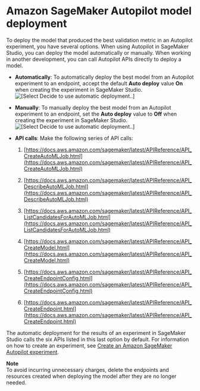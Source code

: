 # Amazon SageMaker Autopilot model deployment<a name="autopilot-deploy-models"></a>

To deploy the model that produced the best validation metric in an Autopilot experiment, you have several options\. When using Autopilot in SageMaker Studio, you can deploy the model automatically or manually\. When working in another development, you can call Autopilot APIs directly to deploy a model\.
+ **Automatically**: To automatically deploy the best model from an Autopilot experiment to an endpoint, accept the default **Auto deploy** value **On** when creating the experiment in SageMaker Studio\.  
![\[Select Decide to use automatic deployment..\]](http://docs.aws.amazon.com/sagemaker/latest/dg/images/autopilot/autopilot-auto-deploy.png)
+ **Manually**: To manually deploy the best model from an Autopilot experiment to an endpoint, set the **Auto deploy** value to **Off** when creating the experiment in SageMaker Studio\.  
![\[Select Decide to use automatic deployment..\]](http://docs.aws.amazon.com/sagemaker/latest/dg/images/autopilot/autopilot-manual-deploy.png)
+ **API calls**: Make the following series of API calls:

  1. [https://docs.aws.amazon.com/sagemaker/latest/APIReference/API_CreateAutoMLJob.html](https://docs.aws.amazon.com/sagemaker/latest/APIReference/API_CreateAutoMLJob.html)

  1. [https://docs.aws.amazon.com/sagemaker/latest/APIReference/API_DescribeAutoMLJob.html](https://docs.aws.amazon.com/sagemaker/latest/APIReference/API_DescribeAutoMLJob.html)

  1. [https://docs.aws.amazon.com/sagemaker/latest/APIReference/API_ListCandidatesForAutoMLJob.html](https://docs.aws.amazon.com/sagemaker/latest/APIReference/API_ListCandidatesForAutoMLJob.html)

  1. [https://docs.aws.amazon.com/sagemaker/latest/APIReference/API_CreateModel.html](https://docs.aws.amazon.com/sagemaker/latest/APIReference/API_CreateModel.html)

  1. [https://docs.aws.amazon.com/sagemaker/latest/APIReference/API_CreateEndpointConfig.html](https://docs.aws.amazon.com/sagemaker/latest/APIReference/API_CreateEndpointConfig.html)

  1. [https://docs.aws.amazon.com/sagemaker/latest/APIReference/API_CreateEndpoint.html](https://docs.aws.amazon.com/sagemaker/latest/APIReference/API_CreateEndpoint.html)

The automatic deployment for the results of an experiment in SageMaker Studio calls the six APIs listed in this last option by default\. For information on how to create an experiment, see [Create an Amazon SageMaker Autopilot experiment](autopilot-automate-model-development-create-experiment.md)\.

**Note**  
To avoid incurring unnecessary charges, delete the endpoints and resources created when deploying the model after they are no longer needed\.